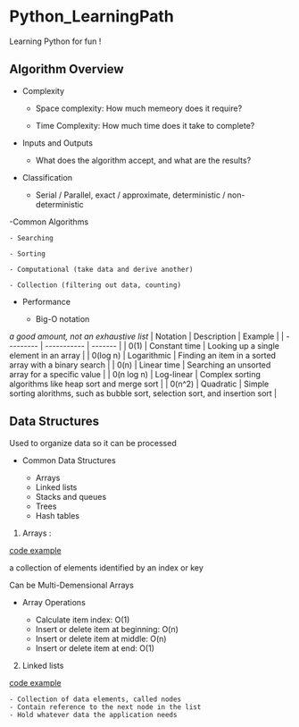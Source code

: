 # Python_LearningPath

Learning Python for fun !

## Algorithm Overview

- Complexity 

    - Space complexity: How much memeory does it require?

    - Time Complexity: How much time does it take to complete?

- Inputs and Outputs

    - What does the algorithm accept, and what are the results?

- Classification

    - Serial / Parallel, exact / approximate,
        deterministic / non-deterministic

-Common Algorithms

    - Searching

    - Sorting

    - Computational (take data and derive another)

    - Collection (filtering out data, counting)

- Performance

    - Big-O notation

*a good amount, not an exhaustive list*
| Notation  | Description | Example |
| --------- | ----------- | ------- |
| 0(1)  | Constant time  |  Looking up a single element in an array  |
| 0(log n)  | Logarithmic  |  Finding an item in a sorted array with a binary search  |
| 0(n)  | Linear time  |  Searching an unsorted array for a specific value  |
| 0(n log n)  | Log-linear |  Complex sorting algorithms like heap sort and merge sort  |
| 0(n^2)  | Quadratic  |  Simple sorting alorithms, such as bubble sort, selection sort, and insertion sort  |


## Data Structures

Used to organize data so it can be processed

- Common Data Structures

    - Arrays
    - Linked lists 
    - Stacks and queues
    - Trees
    - Hash tables

1. Arrays :

[code example](/DataStructures/arrays.py)

a collection of elements identified by an index or key

Can be Multi-Demensional Arrays

- Array Operations

    - Calculate item index: O(1)
    - Insert or delete item at beginning: O(n)
    - Insert or delete item at middle: O(n)
    - Insert or delete item at end: O(1)

2. Linked lists

[code example](/DataStructures/Linkedlist.py)

    - Collection of data elements, called nodes
    - Contain reference to the next node in the list
    - Hold whatever data the application needs